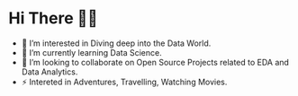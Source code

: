 <H1> Hi There 👋🏼 </H1>



- 👀 I’m interested in Diving deep into the Data World.
- 🌱 I’m currently learning Data Science.
- 💞️ I’m looking to collaborate on Open Source Projects related to EDA and Data Analytics.
- ⚡ Intereted in Adventures, Travelling, Watching Movies.

<!---
bhatt-manu07/bhatt-manu07 is a ✨ special ✨ repository because its `README.md` (this file) appears on your GitHub profile.
You can click the Preview link to take a look at your changes.
--->
